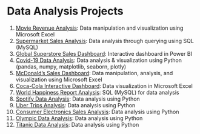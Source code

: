 # Data Analysis Projects
1. [Movie Revenue Analysis](https://github.com/aravindbc/Data-Analysis-Projects/tree/819a6e02a00d6f0a62ee0264d7917198a445ceff/Movie%20Revenue%20Analysis): Data manipulation and visualization using Microsoft Excel
2. [Supermarket Sales Analysis](https://github.com/aravindbc/Data-Analysis-Projects/tree/c1822e8d0570ef08008c38c2427bcd5a5e677386/Supermarket%20Sales%20Analysis): Data analysis through querying using SQL (MySQL)
3. [Global Superstore Sales Dashboard](https://github.com/aravindbc/Data-Analysis-Projects/tree/e0e58cfb82ecc1ffd0e78a8dad467dc61d4d5f6a/Global%20Superstore%20Sales%20Dashboard): Interactive dashboard in Power BI
4. [Covid-19 Data Analysis](https://github.com/aravindbc/Data-Analysis-Projects/tree/091ee9b0ccfa5bc81f5081e3f5c27b1c17f789eb/Covid-19%20Data%20Analysis): Data analysis & visualization using Python (pandas, numpy, matplotlib, seaborn, plotly)
5. [McDonald’s Sales Dashboard](https://github.com/aravindbc/Data-Analysis-Projects/tree/5b7f31a1fa36fbbaa1cd7c4e05898ef6a8048487/McDonald%E2%80%99s%20Sales%20Dashboard): Data manipulation, analysis, and visualization using Microsoft Excel
6. [Coca-Cola Interactive Dashboard](https://github.com/aravindbc/Data-Analysis-Projects/tree/a8091f93103fae7e23dc25171bdbe5a9da546d59/Coca-Cola%20Interactive%20Dashboard): Data visualization in Microsoft Excel
7. [World Happiness Report Analysis](https://github.com/aravindbc/Data-Analysis-Projects/tree/72dca66b355597084d06562597f263cd80377346/World%20Happiness%20Report%20Analysis): SQL (MySQL) for data analysis
8. [Spotify Data Analysis](https://github.com/aravindbc/Data-Analysis-Projects/tree/3dfed32b00514a16885d5e4f2ac3d0defdf17404/Spotify%20Data%20Analysis): Data analysis using Python
9. [Uber Trips Analysis](https://github.com/aravindbc/Data-Analysis-Projects/tree/01c609ae89e36cf13f9bbb5ad73c187405d830bc/Uber%20Trips%20Analysis): Data analysis using Python
10. [Consumer Electronics Sales Analysis](https://github.com/aravindbc/Data-Analysis-Projects/tree/01c609ae89e36cf13f9bbb5ad73c187405d830bc/Consumer%20Electronics%20Sales%20Analysis): Data analysis using Python
11. [Olympic Data Analysis](https://github.com/aravindbc/Data-Analysis-Projects/tree/01c609ae89e36cf13f9bbb5ad73c187405d830bc/Olympic%20Data%20Analysis): Data analysis using Python
12. [Titanic Data Analysis](https://github.com/aravindbc/Data-Analysis-Projects/tree/01c609ae89e36cf13f9bbb5ad73c187405d830bc/Titanic%20Data%20Analysis): Data analysis using Python
